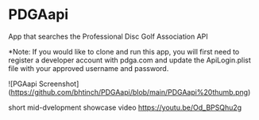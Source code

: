 # PDGAapi
App that searches the Professional Disc Golf Association API

*Note: If you would like to clone and run this app, you will first need to register a developer account with pdga.com and update the ApiLogin.plist file with your approved username and password.

![PGAapi Screenshot]
(https://github.com/bhtinch/PDGAapi/blob/main/PDGAapi%20thumb.png)

short mid-dvelopment showcase video
https://youtu.be/Od_BPSQhu2g
